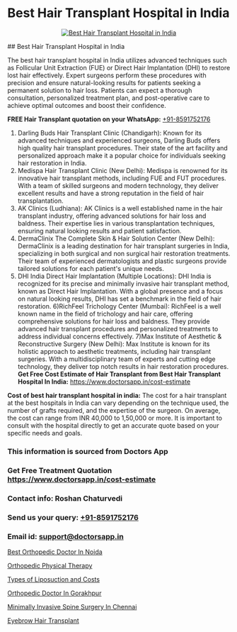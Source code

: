 # Best Hair Transplant Hospital in India

<p align="center">
  <a href="https://doctorsapp.co.in/uploads/treatment_image/Finding%20the%20best%20hair%20clinic.jpg">
    <img src="https://doctorsapp.co.in/treatment/hair-transplant" alt="Best Hair Transplant Hospital in India">
  </a>
</p>
## Best Hair Transplant Hospital in India

The best hair transplant hospital in India utilizes advanced techniques such as Follicular Unit Extraction (FUE) or Direct Hair Implantation (DHI) to restore lost hair effectively. Expert surgeons perform these procedures with precision and ensure natural-looking results for patients seeking a permanent solution to hair loss. Patients can expect a thorough consultation, personalized treatment plan, and post-operative care to achieve optimal outcomes and boost their confidence.

**FREE Hair Transplant quotation on your WhatsApp:**  [+91-8591752176](https://api.whatsapp.com/send?phone=8591752176)

1) Darling Buds Hair Transplant Clinic (Chandigarh): Known for its advanced techniques and experienced surgeons, Darling Buds offers high quality hair transplant procedures. Their state of the art facility and personalized approach make it a popular choice for individuals seeking hair restoration in India.
2) Medispa Hair Transplant Clinic (New Delhi): Medispa is renowned for its innovative hair transplant methods, including FUE and FUT procedures. With a team of skilled surgeons and modern technology, they deliver excellent results and have a strong reputation in the field of hair transplantation.
3) AK Clinics (Ludhiana): AK Clinics is a well established name in the hair transplant industry, offering advanced solutions for hair loss and baldness. Their expertise lies in various transplantation techniques, ensuring natural looking results and patient satisfaction.
4) DermaClinix   The Complete Skin & Hair Solution Center (New Delhi): DermaClinix is a leading destination for hair transplant surgeries in India, specializing in both surgical and non surgical hair restoration treatments. Their team of experienced dermatologists and plastic surgeons provide tailored solutions for each patient's unique needs.
5) DHI India   Direct Hair Implantation (Multiple Locations): DHI India is recognized for its precise and minimally invasive hair transplant method, known as Direct Hair Implantation. With a global presence and a focus on natural looking results, DHI has set a benchmark in the field of hair restoration.
6)RichFeel Trichology Center (Mumbai): RichFeel is a well known name in the field of trichology and hair care, offering comprehensive solutions for hair loss and baldness. They provide advanced hair transplant procedures and personalized treatments to address individual concerns effectively.
7)Max Institute of Aesthetic & Reconstructive Surgery (New Delhi): Max Institute is known for its holistic approach to aesthetic treatments, including hair transplant surgeries. With a multidisciplinary team of experts and cutting edge technology, they deliver top notch results in hair restoration procedures.
**Get Free Cost Estimate of Hair Transplant from Best Hair Transplant Hospital In India:** https://www.doctorsapp.in/cost-estimate

**Cost of best hair transplant hospital in india:**
The cost for a hair transplant at the best hospitals in India can vary depending on the technique used, the number of grafts required, and the expertise of the surgeon. On average, the cost can range from INR 40,000 to 1,50,000 or more. It is important to consult with the hospital directly to get an accurate quote based on your specific needs and goals.

### This information is sourced from Doctors App 
### Get Free Treatment Quotation https://www.doctorsapp.in/cost-estimate
### Contact info: Roshan Chaturvedi 
### Send us your query: [+91-8591752176](https://api.whatsapp.com/send?phone=8591752176) 
### Email id: support@doctorsapp.in

[Best Orthopedic Doctor In Noida](https://www.linkedin.com/pulse/best-orthopedic-doctor-noida-doctorsapp-chittagong-amaue?trackingId=JAPdyUOE9TwT6UE3wtmroQ%3D%3D&lipi=urn%3Ali%3Apage%3Ad_flagship3_company_admin%3BK7pDwyqSQgabgpAl1%2Bo97w%3D%3D)

[Orthopedic Physical Therapy](https://www.linkedin.com/pulse/orthopedic-physical-therapy-doctorsappin-yu0sc?trackingId=8l56wE%2FUQkPdoAsoO%2BfgSA%3D%3D&lipi=urn%3Ali%3Apage%3Ad_flagship3_company_admin%3BcTUR6naWQkWjeA%2BR15noZQ%3D%3D)

[Types of Liposuction and Costs](https://medium.com/@vimalrana22/types-of-liposuction-and-costs-48bc0b07c87a)

[Orthopedic Doctor In Gorakhpur](https://medium.com/@vimalrana22/orthopedic-doctor-in-gorakhpur-bec0a4633b30)

[Minimally Invasive Spine Surgery In Chennai](https://doctors-apps.github.io/doctorsapp/minimally-invasive-spine-surgery-in-chennai)

[Eyebrow Hair Transplant](https://doctors-apps.github.io/doctorsapp/eyebrow-hair-transplant)

